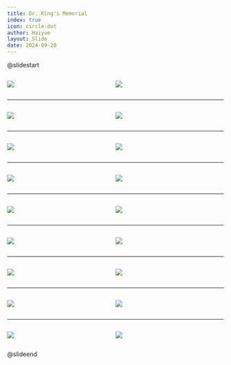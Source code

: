 ```yaml
---
title: Dr. King's Memorial
index: true
icon: circle-dot
author: Haiyue
layout: Slide
date: 2024-09-20
---
```

 
@slidestart

<div style="display:flex">
<div style="flex:1">

![](/data/english/reading/Level-K/Dr.%20King's%20Memorial/001.png)
</div>
<div style="flex:1">

![](/data/english/reading/Level-K/Dr.%20King's%20Memorial/002.png)
</div>
</div>

---

<div style="display:flex">
<div style="flex:1">

![](/data/english/reading/Level-K/Dr.%20King's%20Memorial/003.png)
</div>
<div style="flex:1">

![](/data/english/reading/Level-K/Dr.%20King's%20Memorial/004.png)
</div>
</div>

---

<div style="display:flex">
<div style="flex:1">

![](/data/english/reading/Level-K/Dr.%20King's%20Memorial/005.png)
</div>
<div style="flex:1">

![](/data/english/reading/Level-K/Dr.%20King's%20Memorial/006.png)
</div>
</div>

---

<div style="display:flex">
<div style="flex:1">

![](/data/english/reading/Level-K/Dr.%20King's%20Memorial/007.png)
</div>
<div style="flex:1">

![](/data/english/reading/Level-K/Dr.%20King's%20Memorial/008.png)
</div>
</div>

---

<div style="display:flex">
<div style="flex:1">

![](/data/english/reading/Level-K/Dr.%20King's%20Memorial/009.png)
</div>
<div style="flex:1">

![](/data/english/reading/Level-K/Dr.%20King's%20Memorial/010.png)
</div>
</div>

---

<div style="display:flex">
<div style="flex:1">

![](/data/english/reading/Level-K/Dr.%20King's%20Memorial/011.png)
</div>
<div style="flex:1">

![](/data/english/reading/Level-K/Dr.%20King's%20Memorial/012.png)
</div>
</div>

---

<div style="display:flex">
<div style="flex:1">

![](/data/english/reading/Level-K/Dr.%20King's%20Memorial/013.png)
</div>
<div style="flex:1">

![](/data/english/reading/Level-K/Dr.%20King's%20Memorial/014.png)
</div>
</div>

---

<div style="display:flex">
<div style="flex:1">

![](/data/english/reading/Level-K/Dr.%20King's%20Memorial/015.png)
</div>
<div style="flex:1">

![](/data/english/reading/Level-K/Dr.%20King's%20Memorial/016.png)
</div>
</div>

---

<div style="display:flex">
<div style="flex:1">

![](/data/english/reading/Level-K/Dr.%20King's%20Memorial/017.png)
</div>
<div style="flex:1">

![](/data/english/reading/Level-K/Dr.%20King's%20Memorial/018.png)
</div>
</div>

@slideend